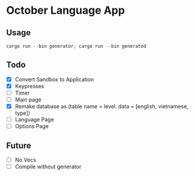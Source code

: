 # October Language App

## Usage

```powershell
cargo run --bin generator; cargo run --bin generated
```

## Todo
- [x] Convert Sandbox to Application
- [x] Keypresses
- [ ] Timer
- [ ] Main page
- [x] Remake database as (table name = level. data = [english, vietnamese, type])
- [ ] Language Page
- [ ] Options Page

## Future
- [ ] No Vecs
- [ ] Compile without generator